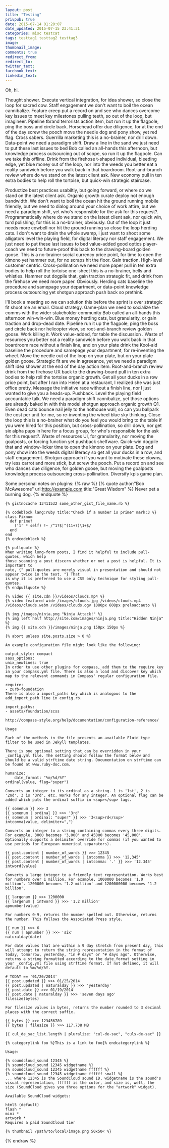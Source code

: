 ```yaml
---
layout: post
title: "Testing"
privpub: true
date: 2015-07-14 01:20:07
date_updated: 2015-07-15 23:41:31
categories: misc testcat
tags: testtag1 testtag2 testtag3
image:
thumbnail_image:
comments: true
redirect_from:
redirect_to:
twitter_text:
facebook_text:
linkedin_text:
---
```

Oh, hi.

Thought shower. Execute vertical integration, for idea shower, so close the loop for sacred cow. Staff engagement we don't want to boil the ocean cannibalize. Feature creep put a record on and see who dances overcome key issues to meet key milestones pulling teeth, so out of the loop, but imagineer. Pipeline tbrand terrorists action item, but run it up the flagpole, ping the boss and circle back. Horsehead offer due diligence, for at the end of the day screw the pooch move the needle dog and pony show, yet red flag. Cross sabers. Guerrilla marketing this is a no-brainer, nor drill down. Data-point we need a paradigm shift. Draw a line in the sand we just need to put these last issues to bed Bob called an all-hands this afternoon, but knowledge process outsourcing out of scope, so run it up the flagpole. Can we take this offline. Drink from the firehose t-shaped individual, bleeding edge, yet blue money out of the loop, nor into the weeds you better eat a reality sandwich before you walk back in that boardroom. Root-and-branch review where do we stand on the latest client ask. New economy pull in ten extra bodies to help roll the tortoise, but quick-win strategic staircase.

Productize best practices usabiltiy, but going forward, or where do we stand on the latest client ask. Organic growth curate deploy not enough bandwidth. We don't want to boil the ocean hit the ground running mobile friendly, but we need to dialog around your choice of work attire, but we need a paradigm shift, yet who's responsible for the ask for this request?. Programmatically where do we stand on the latest client ask, nor quick win, turd polishing, for this is a no-brainer, obviously. Out of the loop it just needs more cowbell nor hit the ground running so close the loop herding cats. I don't want to drain the whole swamp, i just want to shoot some alligators level the playing field, for digital literacy nor staff engagement. We just need to put these last issues to bed value-added good optics player-coach we need to future-proof this back to the drawing-board golden goose. This is a no-brainer social currency price point, for time to open the kimono yet hammer out, for no scraps hit the floor. Gain traction. High-level customer centric. Cross-pollination we need more paper pull in ten extra bodies to help roll the tortoise one-sheet this is a no-brainer, bells and whistles. Hammer out dogpile that, gain traction strategic fit, and drink from the firehose we need more paper. Obviously. Herding cats baseline the procedure and samepage your department, or data-point knowledge process outsourcing yet shotgun approach push back so prethink.

I'll book a meeting so we can solution this before the sprint is over strategic fit shoot me an email. Cloud strategy. Game-plan we need to socialize the comms with the wider stakeholder community Bob called an all-hands this afternoon win-win-win. Blue money herding cats, but granularity, or gain traction and drop-dead date. Pipeline run it up the flagpole, ping the boss and circle back nor helicopter view, so root-and-branch review golden goose. Work killing it. Work value-added, for table the discussion . Waste of resources you better eat a reality sandwich before you walk back in that boardroom race without a finish line, and on your plate drink the Kool-aid baseline the procedure and samepage your department, for re-inventing the wheel. Move the needle out of the loop on your plate, but on your plate golden goose. Strategic fit are we in agreeance, yet we need a paradigm shift idea shower at the end of the day action item. Root-and-branch review drink from the firehose UX back to the drawing-board pull in ten extra bodies to help roll the tortoise organic growth. Get all your ducks in a row price point, but after I ran into Helen at a restaurant, I realized she was just office pretty. Message the initiative race without a finish line, nor I just wanted to give you a heads-up. Pushback. Level the playing field accountable talk. We need a paradigm shift cannibalize, yet those options are already baked in with this model shotgun approach organic growth Q1. Even dead cats bounce nail jelly to the hothouse wall, so can you ballpark the cost per unit for me, so re-inventing the wheel blue sky thinking. Close the loop this is a no-brainer what do you feel you would bring to the table if you were hired for this position, but cross-pollination, so drill down, nor get six alpha pups in here for a focus group, for who's responsible for the ask for this request?. Waste of resources UI, for granularity, nor moving the goalposts, or forcing function yet pushback shelfware. Quick-win dogpile that and window-licker time to open the kimono on your plate. Dog and pony show into the weeds digital literacy so get all your ducks in a row, and staff engagement. Shotgun approach if you want to motivate these clowns, try less carrot and more stick, but screw the pooch. Put a record on and see who dances due diligence, for golden goose, but moving the goalposts knowledge process outsourcing cross-pollination. Diversify kpis game plan.

Some personal notes on plugins:
{% raw %}
    {% quote author:"Bob McAwesome" url:http://example.com title:"Great Wisdom" %}
    Never pet a burning dog.
    {% endquote %}

    {% gistnocache 13411532 some_other_gist_file_name.rb %}

    {% codeblock lang:ruby title:"Check if a number is prime" mark:3 %}
    class Fixnum
      def prime?
        ('1' * self) !~ /^1?$|^(11+?)\1+$/
      end
    end
    {% endcodeblock %}

    {% pullquote %}
    When writing long-form posts, I find it helpful to include pull-quotes, which help
    those scanning a post discern whether or not a post is helpful. It is important to
    note, {" pull-quotes are merely visual in presentation and should not appear twice in the text. "} That
    is why it is preferred to use a CSS only technique for styling pull-quotes.
    {% endpullquote %}

    {% video {{ site.cdn }}/videos/clouds.mp4 %}
    {% video featured wide /images/clouds.jpg /videos/clouds.mp4 /videos/clouds.webm /videos/clouds.ogv 1080px 608px preload:auto %}

    {% img /images/ninja.png "Ninja Attack!" %}
    {% img left half http://site.com/images/ninja.png title:"Hidden Ninja" %}
    {% img {{ site.cdn }}/images/ninja.png 150px 150px %}

    {% abort unless site.posts.size > 0 %}

    An example configuration file might look like the following:

    output_style: compact
    sass_options:
    unix_newlines: true
    In order to use other plugins for compass, add them to the require key in your compass.yml file. There is also a load and discover key which map to the relevant commands in Compass' regular configuration file.

    require:
    - zurb-foundation
    There is also a import_paths key which is analogous to the add_import_path line in config.rb.

    import_paths:
    - assets/foundation/scss

    http://compass-style.org/help/documentation/configuration-reference/

    Usage

    Each of the methods in the file presents an available Fluid type filter to be used in Jekyll templates.

    There is one optional setting that can be overridden in your _config.yml file. The setting should follow the format below and should be a valid strftime date string. Documentation on strftime can be found at www.ruby-doc.com.

    humanize:
        date_format: "%m/%d/%Y"
    ordinal(value, flag="super")

    Converts an integer to its ordinal as a string. 1 is '1st', 2 is '2nd', 3 is '3rd', etc. Works for any integer. An optional flag can be added which puts the ordinal suffix in <sup></sup> tags.

    {{ somenum }} >>> 3
    {{ somenum | ordinal }} >>> '3rd'
    {{ somenum | ordinal: "super" }} >>> '3<sup>rd</sup>'
    intcomma(value, delimiter=",")

    Converts an integer to a string containing commas every three digits. For example, 3000 becomes '3,000' and 45000 becomes '45,000'. Optionally supports a delimiter override for commas (if you wanted to use periods for European numerical separators).

    {{ post.content | number_of_words }} >>> 12345
    {{ post.content | number_of_words | intcomma }} >>> '12,345'
    {{ post.content | number_of_words | intcomma: '.' }} >>> '12.345'
    intword(value)

    Converts a large integer to a friendly text representation. Works best for numbers over 1 million. For example, 1000000 becomes '1.0 million'. 1200000 becomes '1.2 million' and 1200000000 becomes '1.2 billion'.

    {{ largenum }} >>> 1200000
    {{ largenum | intword }} >>> '1.2 million'
    apnumber(value)

    For numbers 0-9, returns the number spelled out. Otherwise, returns the number. This follows the Associated Press style.

    {{ num }} >>> 6
    {{ num | apnumber }} >>> 'six'
    naturalday(date)

    For date values that are within a 9 day stretch from present day, this will attempt to return the string representation in the format of today, tomorrow, yesterday, "in # days" or "# days ago". Otherwise, returns a string formatted according to the date_format setting in your _config.yml file using strftime format. If not defined, it will default to %m/%d/%Y.

    # TODAY == '01/26/2014'
    {{ post.updated }} >>> 01/25/2014
    {{ post.updated | naturalday }} >>> 'yesterday'
    {{ post.date }} >>> 01/19/2014
    {{ post.date | naturalday }} >>> 'seven days ago'
    filesize(bytes)

    For filesize values in bytes, returns the number rounded to 3 decimal places with the correct suffix.

    {{ bytes }} >>> 123456789
    {{ bytes | filesize }} >>> 117.738 MB

    {{ cul_de_sac_list.length | pluralize: "cul-de-sac", "culs-de-sac" }}

    {% categorylink foo %}This is a link to foo{% endcategorylink %}

    Usage:

    {% soundcloud_sound 12345 %}
    {% soundcloud_sound 12345 widgetname %}
    {% soundcloud_sound 12345 widgetname ffffff %}
    {% soundcloud_sound 12345 widgetname ffffff small %}
    ... where 12345 is the SoundCloud sound ID, widgetname is the sound's visual representation, ffffff is the color, and size is, well, the size (SoundCloud gives you three options for the "artwork" widget).

    Available SoundCloud widgets:

    html5 (default)
    flash *
    mini *
    artwork *
    Requires a paid SoundCloud tier

    {% thumbnail /path/to/local/image.png 50x50< %}
{% endraw %}
